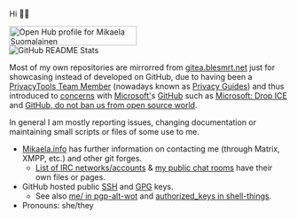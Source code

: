 Hi 👋🏻

<a target="_blank" href="https://www.openhub.net/accounts/Mikaela?ref=sample"><img alt='Open Hub profile for Mikaela Suomalainen' border='0' height='35' src='https://www.openhub.net/accounts/Mikaela/widgets/account_detailed?format=gif' width='230'></a><br/>
![GitHub README Stats](https://github-readme-stats.vercel.app/api?username=Mikaela&count_private=true&show_icons=true&theme=cobalt)

Most of my own repositories are mirrorred from [gitea.blesmrt.net](https://gitea.blesmrt.net/mikaela?tab=activity)
just for showcasing instead of developed on GitHub, due to having been a [PrivacyTools Team Member](https://web.archive.org/web/20210922131757/https://privacytools.io/about/)
(nowadays known as [Privacy Guides](https://privacyguides.org/)) and thus introduced to [concerns](https://github.com/privacytools/privacytools.io/issues/763) with [Microsoft'](https://github.com/privacytools/privacytools.io/issues/843)s [GitHub](https://github.com/privacytools/privacytools.io/issues/1062) such as [Microsoft: Drop ICE](https://github.com/selfagency/microsoft-drop-ice)
and [GitHub, do not ban us from open source world](https://github.com/1995parham/github-do-not-ban-us).

In general I am mostly reporting issues, changing documentation or maintaining
small scripts or files of some use to me.

* [Mikaela.info](https://mikaela.info/) has further information on contacting me
  (through Matrix, XMPP, etc.) and other git forges.
  * [List of IRC networks/accounts](https://mikaela.info/txt/irc.txt) & [my public chat rooms](https://mikaela.info/discuss)
    have their own files or pages.
* GitHub hosted public [SSH](https://github.com/Mikaela.keys) and [GPG](https://github.com/Mikaela.gpg) keys.
  * See also [me/ in pgp-alt-wot](https://github.com/Mikaela/pgp-alt-wot/tree/master/me) and [authorized_keys in shell-things](https://github.com/Mikaela/shell-things/blob/master/.mikaela/keys/authorized_keys).
* Pronouns: she/they
